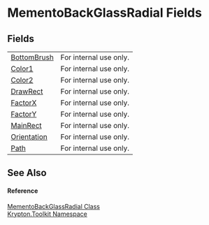# MementoBackGlassRadial Fields




## Fields
<table>
<tr>
<td><a href="34beedd2-c4f0-4fa0-06f4-1557625bb3b5.md">BottomBrush</a></td>
<td>For internal use only.</td></tr>
<tr>
<td><a href="ae64aa32-7383-2153-ef83-31e6f136fcdd.md">Color1</a></td>
<td>For internal use only.</td></tr>
<tr>
<td><a href="078b26a8-53bd-f8d2-95c9-27991f3c4c09.md">Color2</a></td>
<td>For internal use only.</td></tr>
<tr>
<td><a href="07a9d0f6-4d2d-7181-7a09-c64e736c4c6f.md">DrawRect</a></td>
<td>For internal use only.</td></tr>
<tr>
<td><a href="e2ae3fb8-c7a6-93b9-17b2-d5f849052cb3.md">FactorX</a></td>
<td>For internal use only.</td></tr>
<tr>
<td><a href="a0243fb4-0bc6-b483-db23-64e2c64d3869.md">FactorY</a></td>
<td>For internal use only.</td></tr>
<tr>
<td><a href="5f5cb1a3-b4de-d7f7-fc84-2e4f253e952a.md">MainRect</a></td>
<td>For internal use only.</td></tr>
<tr>
<td><a href="235844d8-7e26-606c-e5dc-69d1f5878d97.md">Orientation</a></td>
<td>For internal use only.</td></tr>
<tr>
<td><a href="ba4d6425-bad2-f192-1116-c3791f125869.md">Path</a></td>
<td>For internal use only.</td></tr>
</table>

## See Also


#### Reference
<a href="9c3641ae-7486-1df1-6072-25014c08d357.md">MementoBackGlassRadial Class</a>  
<a href="79d2eac2-21f4-54ff-7552-b20c33c30600.md">Krypton.Toolkit Namespace</a>  
